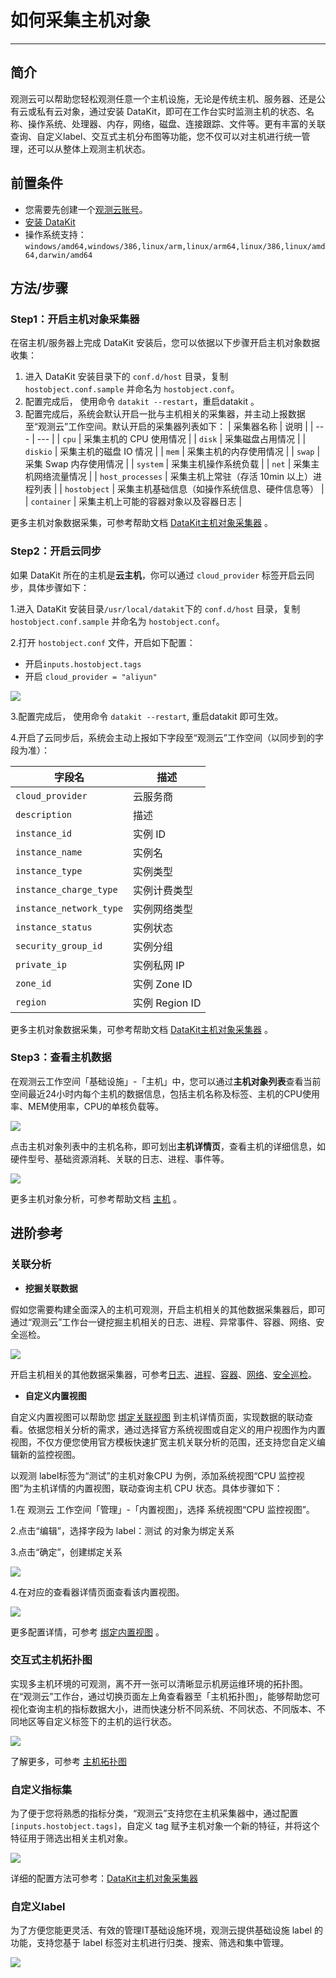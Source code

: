 # 如何采集主机对象
---

## 简介

观测云可以帮助您轻松观测任意一个主机设施，无论是传统主机、服务器、还是公有云或私有云对象，通过安装 DataKit，即可在工作台实时监测主机的状态、名称、操作系统、处理器、内存，网络，磁盘、连接跟踪、文件等。更有丰富的关联查询、自定义label、交互式主机分布图等功能，您不仅可以对主机进行统一管理，还可以从整体上观测主机状态。

## 前置条件

- 您需要先创建一个[观测云账号](https://www.guance.com/)。
- [安装 DataKit](../datakit/datakit-install.md)
- 操作系统支持：`windows/amd64,windows/386,linux/arm,linux/arm64,linux/386,linux/amd64,darwin/amd64`

## 方法/步骤

### Step1：开启主机对象采集器

在宿主机/服务器上完成 DataKit 安装后，您可以依据以下步骤开启主机对象数据收集：

1. 进入 DataKit 安装目录下的 `conf.d/host` 目录，复制 `hostobject.conf.sample` 并命名为 `hostobject.conf`。
1. 配置完成后， 使用命令 `datakit --restart`，重启datakit 。
1. 配置完成后，系统会默认开启一批与主机相关的采集器，并主动上报数据至“观测云”工作空间。默认开启的采集器列表如下：
| 采集器名称 | 说明 |
| --- | --- |
| `cpu` | 采集主机的 CPU 使用情况 |
| `disk` | 采集磁盘占用情况 |
| `diskio` | 采集主机的磁盘 IO 情况 |
| `mem` | 采集主机的内存使用情况 |
| `swap` | 采集 Swap 内存使用情况 |
| `system` | 采集主机操作系统负载 |
| `net` | 采集主机网络流量情况 |
| `host_processes` | 采集主机上常驻（存活 10min 以上）进程列表 |
| `hostobject` | 采集主机基础信息（如操作系统信息、硬件信息等） |
| `container` | 采集主机上可能的容器对象以及容器日志 |

更多主机对象数据采集，可参考帮助文档 [DataKit主机对象采集器](../integrations/hostobject.md) 。

### Step2：开启云同步

如果 DataKit 所在的主机是**云主机**，你可以通过 `cloud_provider` 标签开启云同步，具体步骤如下：

1.进入 DataKit 安装目录`/usr/local/datakit`下的 `conf.d/host` 目录，复制 `hostobject.conf.sample` 并命名为 `hostobject.conf`。

2.打开 `hostobject.conf` 文件，开启如下配置：

   - 开启`inputs.hostobject.tags`
   - 开启 `cloud_provider = "aliyun"`

![](img/2.host_2.png)

3.配置完成后， 使用命令 `datakit --restart`, 重启datakit 即可生效。

4.开启了云同步后，系统会主动上报如下字段至“观测云”工作空间（以同步到的字段为准）：

| 字段名 | 描述 |
| --- | --- |
| `cloud_provider` | 云服务商 |
| `description` | 描述 |
| `instance_id` | 实例 ID |
| `instance_name` | 实例名 |
| `instance_type` | 实例类型 |
| `instance_charge_type` | 实例计费类型 |
| `instance_network_type` | 实例网络类型 |
| `instance_status` | 实例状态 |
| `security_group_id` | 实例分组 |
| `private_ip` | 实例私网 IP |
| `zone_id` | 实例 Zone ID |
| `region` | 实例 Region ID |

更多主机对象数据采集，可参考帮助文档 [DataKit主机对象采集器](../integrations/hostobject.md) 。

### Step3：查看主机数据

在观测云工作空间「基础设施」-「主机」中，您可以通过**主机对象列表**查看当前空间最近24小时内每个主机的数据信息，包括主机名称及标签、主机的CPU使用率、MEM使用率，CPU的单核负载等。

![](img/image111.png)

点击主机对象列表中的主机名称，即可划出**主机详情页**，查看主机的详细信息，如硬件型号、基础资源消耗、关联的日志、进程、事件等。

![](img/1.png)

更多主机对象分析，可参考帮助文档 [主机](../infrastructure/host.md) 。

## 进阶参考

### 关联分析

- **挖掘关联数据**

假如您需要构建全面深入的主机可观测，开启主机相关的其他数据采集器后，即可通过“观测云”工作台一键挖掘主机相关的日志、进程、异常事件、容器、网络、安全巡检。

![](img/2.png)

开启主机相关的其他数据采集器，可参考[日志](../integrations/logging.md)、[进程](../integrations/host_processes.md)、[容器](../integrations/container.md)、[网络](../integrations/net.md)、[安全巡检](../integrations/sec-checker.md)。

- **自定义内置视图**

自定义内置视图可以帮助您 [绑定关联视图](../management/built-in-view/bind-view.md) 到主机详情页面，实现数据的联动查看。依据您相关分析的需求，通过选择官方系统视图或自定义的用户视图作为内置视图，不仅方便您使用官方模板快速扩宽主机关联分析的范围，还支持您自定义编辑新的监控视图。

以观测 label标签为“测试”的主机对象CPU 为例，添加系统视图“CPU 监控视图”为主机详情的内置视图，联动查询主机 CPU 状态。具体步骤如下：

1.在 观测云 工作空间「管理」-「内置视图」，选择 系统视图“CPU 监控视图”。

2.点击“编辑”，选择字段为 label：测试  的对象为绑定关系

3.点击“确定”，创建绑定关系

![](img/3.png)

4.在对应的查看器详情页面查看该内置视图。

![](img/4.png)

更多配置详情，可参考 [绑定内置视图](../management/built-in-view/bind-view.md) 。

### 交互式主机拓扑图

实现多主机环境的可观测，离不开一张可以清晰显示机房运维环境的拓扑图。在“观测云”工作台，通过切换页面左上角查看器至「主机拓扑图」，能够帮助您可视化查询主机的指标数据大小，进而快速分析不同系统、不同状态、不同版本、不同地区等自定义标签下的主机的运行状态。

![](img/5.png)

了解更多，可参考 [主机拓扑图](../infrastructure/host.md)

### 自定义指标集

为了便于您将熟悉的指标分类，“观测云”支持您在主机采集器中，通过配置`[inputs.hostobject.tags]`，自定义 tag 赋予主机对象一个新的特征，并将这个特征用于筛选出相关主机对象。

![](img/6.png)

详细的配置方法可参考：[DataKit主机对象采集器](../integrations/hostobject.md)

### 自定义label

为了方便您能更灵活、有效的管理IT基础设施环境，观测云提供基础设施 label 的功能，支持您基于 label 标签对主机进行归类、搜索、筛选和集中管理。

![](img/7.png)
